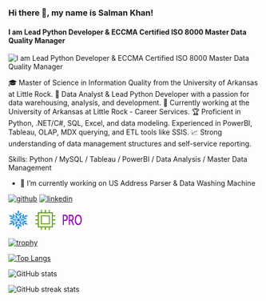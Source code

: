 ### Hi there 👋, my name is Salman Khan!
#### I am Lead Python Developer & ECCMA Certified ISO 8000 Master Data Quality Manager 
![I am Lead Python Developer & ECCMA Certified ISO 8000 Master Data Quality Manager ](https://media.licdn.com/dms/image/D5616AQF78Xg6hQyspQ/profile-displaybackgroundimage-shrink_350_1400/0/1708748828394?e=1714003200&v=beta&t=zekl1Iu18QwIz-8pvZazIkm9xq8-PulpvGFZpQ0g1_Q)

🎓 Master of Science in Information Quality from the University of Arkansas at Little Rock.
🌟 Data Analyst & Lead Python Developer with a passion for data warehousing, analysis, and development.
💼 Currently working at the University of Arkansas at Little Rock - Career Services.
🏆 Proficient in Python, .NET/C#, SQL, Excel, and data modeling. Experienced in PowerBI, Tableau, OLAP, MDX querying, and ETL tools like SSIS.
📈 Strong understanding of data management structures and self-service reporting.

Skills: Python / MySQL / Tableau / PowerBI / Data Analysis / Master Data Management

- 🔭 I’m currently working on US Address Parser & Data Washing Machine 


[<img src='https://cdn.jsdelivr.net/npm/simple-icons@3.0.1/icons/github.svg' alt='github' height='40'>](https://github.com/Salmankhan7432)  [<img src='https://cdn.jsdelivr.net/npm/simple-icons@3.0.1/icons/linkedin.svg' alt='linkedin' height='40'>](https://www.linkedin.com/in/https://www.linkedin.com/in/salman-khan-070156157//)  

<a href='https://archiveprogram.github.com/'><img src='https://raw.githubusercontent.com/acervenky/animated-github-badges/master/assets/acbadge.gif' width='40' height='40'></a> <a href='https://docs.github.com/en/developers'><img src='https://raw.githubusercontent.com/acervenky/animated-github-badges/master/assets/devbadge.gif' width='40' height='40'></a> <a href='https://github.com/pricing'><img src='https://raw.githubusercontent.com/acervenky/animated-github-badges/master/assets/pro.gif' width='40' height='40'></a> 

[![trophy](https://github-profile-trophy.vercel.app/?username=Salmankhan7432)](https://github.com/ryo-ma/github-profile-trophy)

[![Top Langs](https://github-readme-stats.vercel.app/api/top-langs/?username=Salmankhan7432)](https://github.com/anuraghazra/github-readme-stats)

![GitHub stats](https://github-readme-stats.vercel.app/api?username=Salmankhan7432&show_icons=true)  

![GitHub streak stats](https://streak-stats.demolab.com/?user=Salmankhan7432)  

